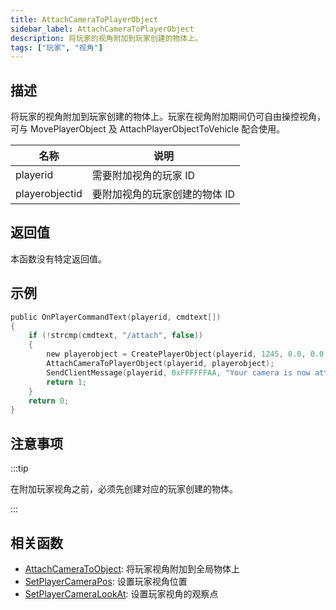 ```yaml
---
title: AttachCameraToPlayerObject
sidebar_label: AttachCameraToPlayerObject
description: 将玩家的视角附加到玩家创建的物体上。
tags: ["玩家", "视角"]
---
```


## 描述

将玩家的视角附加到玩家创建的物体上。玩家在视角附加期间仍可自由操控视角，可与 MovePlayerObject 及 AttachPlayerObjectToVehicle 配合使用。

| 名称           | 说明                          |
| -------------- | ----------------------------- |
| playerid       | 需要附加视角的玩家 ID         |
| playerobjectid | 要附加视角的玩家创建的物体 ID |

## 返回值

本函数没有特定返回值。

## 示例

```c
public OnPlayerCommandText(playerid, cmdtext[])
{
    if (!strcmp(cmdtext, "/attach", false))
    {
        new playerobject = CreatePlayerObject(playerid, 1245, 0.0, 0.0, 3.0, 0.0, 0.0, 0.0);
        AttachCameraToPlayerObject(playerid, playerobject);
        SendClientMessage(playerid, 0xFFFFFFAA, "Your camera is now attached to an object.");
        return 1;
    }
    return 0;
}
```

## 注意事项

:::tip

在附加玩家视角之前，必须先创建对应的玩家创建的物体。

:::

## 相关函数

- [AttachCameraToObject](AttachCameraToObject): 将玩家视角附加到全局物体上
- [SetPlayerCameraPos](SetPlayerCameraPos): 设置玩家视角位置
- [SetPlayerCameraLookAt](SetPlayerCameraLookAt): 设置玩家视角的观察点
